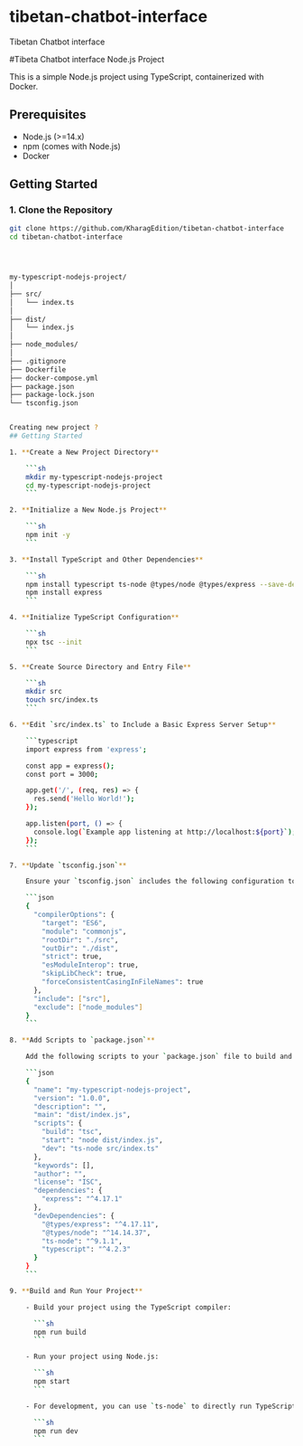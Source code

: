# tibetan-chatbot-interface
Tibetan Chatbot interface

#Tibeta Chatbot interface Node.js Project

This is a simple Node.js project using TypeScript, containerized with Docker.

## Prerequisites

- Node.js (>=14.x)
- npm (comes with Node.js)
- Docker

## Getting Started

### 1. Clone the Repository

```sh
git clone https://github.com/KharagEdition/tibetan-chatbot-interface
cd tibetan-chatbot-interface




my-typescript-nodejs-project/
│
├── src/
│   └── index.ts
│
├── dist/
│   └── index.js
│
├── node_modules/
│
├── .gitignore
├── Dockerfile
├── docker-compose.yml
├── package.json
├── package-lock.json
└── tsconfig.json


Creating new project ?
## Getting Started

1. **Create a New Project Directory**

    ```sh
    mkdir my-typescript-nodejs-project
    cd my-typescript-nodejs-project
    ```

2. **Initialize a New Node.js Project**

    ```sh
    npm init -y
    ```

3. **Install TypeScript and Other Dependencies**

    ```sh
    npm install typescript ts-node @types/node @types/express --save-dev
    npm install express
    ```

4. **Initialize TypeScript Configuration**

    ```sh
    npx tsc --init
    ```

5. **Create Source Directory and Entry File**

    ```sh
    mkdir src
    touch src/index.ts
    ```

6. **Edit `src/index.ts` to Include a Basic Express Server Setup**

    ```typescript
    import express from 'express';

    const app = express();
    const port = 3000;

    app.get('/', (req, res) => {
      res.send('Hello World!');
    });

    app.listen(port, () => {
      console.log(`Example app listening at http://localhost:${port}`);
    });
    ```

7. **Update `tsconfig.json`**

    Ensure your `tsconfig.json` includes the following configuration to specify the output directory and the module resolution strategy:

    ```json
    {
      "compilerOptions": {
        "target": "ES6",
        "module": "commonjs",
        "rootDir": "./src",
        "outDir": "./dist",
        "strict": true,
        "esModuleInterop": true,
        "skipLibCheck": true,
        "forceConsistentCasingInFileNames": true
      },
      "include": ["src"],
      "exclude": ["node_modules"]
    }
    ```

8. **Add Scripts to `package.json`**

    Add the following scripts to your `package.json` file to build and start your application:

    ```json
    {
      "name": "my-typescript-nodejs-project",
      "version": "1.0.0",
      "description": "",
      "main": "dist/index.js",
      "scripts": {
        "build": "tsc",
        "start": "node dist/index.js",
        "dev": "ts-node src/index.ts"
      },
      "keywords": [],
      "author": "",
      "license": "ISC",
      "dependencies": {
        "express": "^4.17.1"
      },
      "devDependencies": {
        "@types/express": "^4.17.11",
        "@types/node": "^14.14.37",
        "ts-node": "^9.1.1",
        "typescript": "^4.2.3"
      }
    }
    ```

9. **Build and Run Your Project**

    - Build your project using the TypeScript compiler:

      ```sh
      npm run build
      ```

    - Run your project using Node.js:

      ```sh
      npm start
      ```

    - For development, you can use `ts-node` to directly run TypeScript files without needing to build them first:

      ```sh
      npm run dev
      ```
